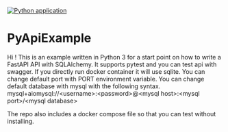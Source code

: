 [![Python application](https://github.com/bleakview/pyapiexample/actions/workflows/python-app.yml/badge.svg?branch=master)](https://github.com/bleakview/pyapiexample/actions/workflows/python-app.yml)

# PyApiExample

Hi ! This is an example written in Python 3 for a start point on how to write a FastAPI API with SQLAlchemy.
It supports pytest and you can test api with swagger.
If you directly run docker container it will use sqlite.
You can change default port with PORT environment variable.
You can change default database with mysql with the following syntax.
mysql+aiomysql://\<username>:\<password>@\<mysql host>:\<mysql port>/\<mysql database>

The repo also includes a docker compose file so that you can test without installing.
